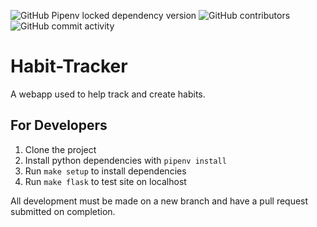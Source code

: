 ![GitHub Pipenv locked dependency version](https://img.shields.io/github/pipenv/locked/dependency-version/OliverCutting/habit-tracker/flask)
![GitHub contributors](https://img.shields.io/github/contributors/OliverCutting/habit-tracker)
![GitHub commit activity](https://img.shields.io/github/commit-activity/w/OliverCutting/habit-tracker)
# Habit-Tracker

A webapp used to help track and create habits.

## For Developers

1. Clone the project
2. Install python dependencies with `pipenv install`
3. Run `make setup` to install dependencies
4. Run `make flask` to test site on localhost

All development must be made on a new branch and have a pull request submitted on completion.